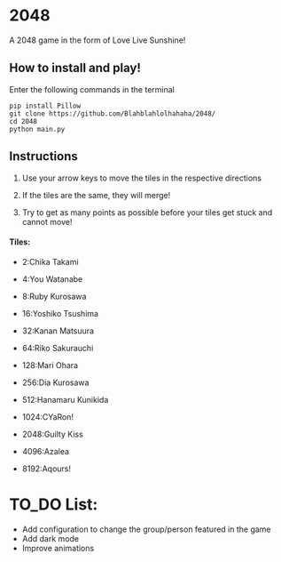 # 2048
A 2048 game in the form of Love Live Sunshine!

## How to install and play!

Enter the following commands in the terminal

    pip install Pillow
    git clone https://github.com/Blahblahlolhahaha/2048/
    cd 2048
    python main.py
    

## Instructions

1. Use your arrow keys to move the tiles in the respective directions

2. If the tiles are the same, they will merge!

3. Try to get as many points as possible before your tiles get stuck and cannot move!

#### Tiles:

* 2:Chika Takami

* 4:You Watanabe

* 8:Ruby Kurosawa

* 16:Yoshiko Tsushima

* 32:Kanan Matsuura

* 64:Riko Sakurauchi

* 128:Mari Ohara

* 256:Dia Kurosawa

* 512:Hanamaru Kunikida

* 1024:CYaRon!

* 2048:Guilty Kiss

* 4096:Azalea

* 8192:Aqours!

# TO_DO List:

* Add configuration to change the group/person featured in the game
* Add dark mode
* Improve animations
    

